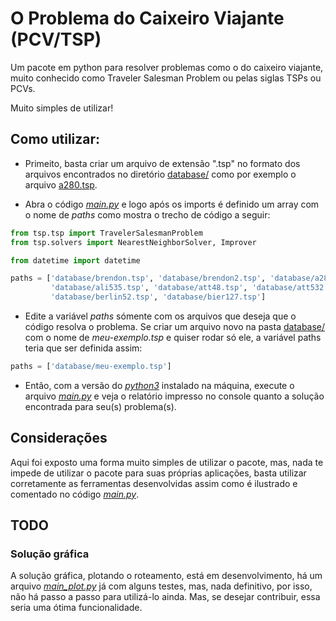 # O Problema do Caixeiro Viajante (PCV/TSP)

Um pacote em python para resolver problemas como o do caixeiro viajante, muito conhecido como Traveler Salesman Problem ou pelas siglas TSPs ou PCVs.

Muito simples de utilizar!

## Como utilizar:

- Primeito, basta criar um arquivo de extensão ".tsp" no formato dos arquivos encontrados no diretório [database/](database/) como por exemplo o arquivo [a280.tsp](database/a280.tsp).

- Abra o código [_main.py_](main.py) e logo após os imports é definido um array com o nome de _paths_ como mostra o trecho de código a seguir:
```python
from tsp.tsp import TravelerSalesmanProblem
from tsp.solvers import NearestNeighborSolver, Improver

from datetime import datetime

paths = ['database/brendon.tsp', 'database/brendon2.tsp', 'database/a280.tsp',
         'database/ali535.tsp', 'database/att48.tsp', 'database/att532.tsp',
         'database/berlin52.tsp', 'database/bier127.tsp']

```

- Edite a variável _paths_ sómente com os arquivos que deseja que o código resolva o problema. Se criar um arquivo novo na pasta [database/](database/) com o nome de _meu-exemplo.tsp_ e quiser rodar só ele, a variável paths teria que ser definida assim:
```python
paths = ['database/meu-exemplo.tsp']
```

- Então, com a versão do [_python3_](https://www.python.org/downloads/) instalado na máquina, execute o arquivo _[_main.py_](main.py)_ e veja o relatório impresso no console quanto a solução encontrada para seu(s) problema(s).

## Considerações

Aqui foi exposto uma forma muito simples de  utilizar o pacote, mas, nada te impede de utilizar o pacote para suas próprias aplicações, basta utilizar corretamente as ferramentas desenvolvidas assim como é ilustrado e comentado no código [_main.py_](main.py).

## TODO
### Solução gráfica
A solução gráfica, plotando o roteamento, está em desenvolvimento, há um arquivo _[_main_plot.py_](main_plot.py)_ já com alguns testes, mas, nada definitivo, por isso, não há passo a passo para utilizá-lo ainda. Mas, se desejar contribuir, essa seria uma ótima funcionalidade.
